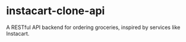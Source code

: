 # instacart-clone-api
A RESTful API backend for ordering groceries, inspired by services like Instacart.
